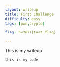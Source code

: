 ```yaml
---
layout: writeup
title: First Challenge
difficulty: easy
tags: [pwn,crypto]

flag: hv2022{test_flag}

---
```


This is my writeup

```pytho
this is my code
```


